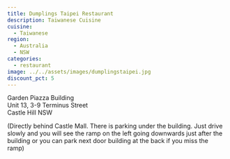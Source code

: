 ```yaml
---
title: Dumplings Taipei Restaurant
description: Taiwanese Cuisine
cuisine:
  - Taiwanese
region:
  - Australia
  - NSW
categories:
  - restaurant
image: ../../assets/images/dumplingstaipei.jpg
discount_pct: 5
---
```


Garden Piazza Building  
Unit 13, 3-9 Terminus Street  
Castle Hill NSW

(Directly behind Castle Mall. There is parking under the building. Just drive slowly and you will see the ramp on the left going downwards just after the building or you can park next door building at the back if you miss the ramp)

